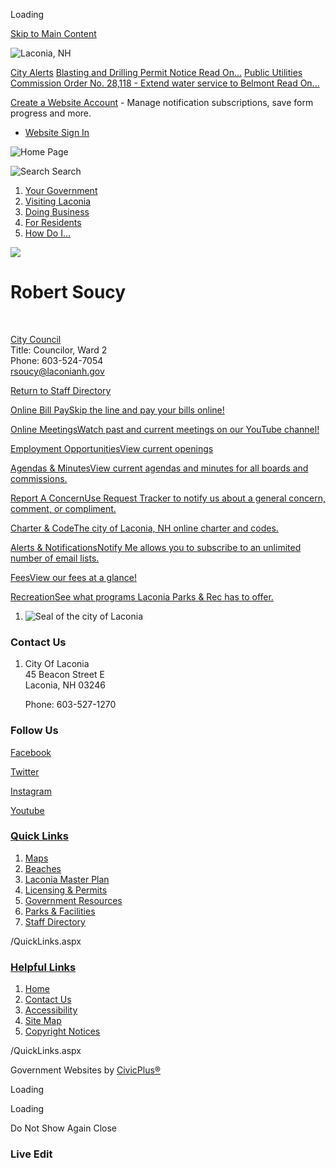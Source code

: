 Loading

[Skip to Main Content](https://www.laconianh.gov/directory.aspx?EID=99%2F)

![Laconia, NH](https://www.laconianh.gov/ImageRepository/Document?documentID=7235)

[City Alerts](https://www.laconianh.gov/AlertCenter.aspx) [Blasting and Drilling Permit Notice Read On...](https://www.laconianh.gov/AlertCenter.aspx?AID=Blasting-and-Drilling-Permit-Notice-68) [Public Utilities Commission Order No. 28,118 - Extend water service to Belmont Read On...](https://www.laconianh.gov/AlertCenter.aspx?AID=Public-Utilities-Commission-Order-No-281-70)

[Create a Website Account](https://www.laconianh.gov/MyAccount/ProfileCreate) - Manage notification subscriptions, save form progress and more.   

- [Website Sign In](https://www.laconianh.gov/MyAccount)

![Home Page](https://www.laconianh.gov/ImageRepository/Document?documentID=6600)

![Search](https://www.laconianh.gov/ImageRepository/Document?documentID=6608) Search

1. [Your Government](https://www.laconianh.gov/27/Your-Government)
2. [Visiting Laconia](https://www.laconianh.gov/101/Visiting-Laconia)
3. [Doing Business](https://www.laconianh.gov/35/Doing-Business)
4. [For Residents](https://www.laconianh.gov/31/For-Residents)
5. [How Do I...](https://www.laconianh.gov/9/How-Do-I)

![](https://www.laconianh.gov/ImageRepository/Document?documentID=6595)

# Robert Soucy

 

[City Council](https://www.laconianh.gov/Directory.aspx?DID=37)  
Title: Councilor, Ward 2  
Phone: 603-524-7054  
[rsoucy@laconianh.gov](mailto:rsoucy@laconianh.gov)

[Return to Staff Directory](https://www.laconianh.gov/Directory.aspx)

[Online Bill PaySkip the line and pay your bills online!](https://www.laconianh.gov/131/Online-Payments)

[Online MeetingsWatch past and current meetings on our YouTube channel!](https://www.youtube.com/laconianh)

[Employment OpportunitiesView current openings](https://www.laconianh.gov/Jobs.aspx)

[Agendas &amp; MinutesView current agendas and minutes for all boards and commissions.](https://www.laconianh.gov/AgendaCenter)

[Report A ConcernUse Request Tracker to notify us about a general concern, comment, or compliment.](https://www.laconianh.gov/requesttracker.aspx)

[Charter &amp; CodeThe city of Laconia, NH online charter and codes.](https://www.ecode360.com/LA1353)

[Alerts &amp; NotificationsNotify Me allows you to subscribe to an unlimited number of email lists.](https://www.laconianh.gov/list.aspx)

[FeesView our fees at a glance!](https://www.laconianh.gov/582/Fees-at-a-Glance)

[RecreationSee what programs Laconia Parks &amp; Rec has to offer.](https://www.laconianh.gov/206/Parks-Recreation)

1. ![Seal of the city of Laconia](https://www.laconianh.gov/ImageRepository/Document?documentID=6609 "Seal of the city of Laconia")

### Contact Us

1. City Of Laconia  
   45 Beacon Street E  
   Laconia, NH 03246
   
   Phone: 603-527-1270

### Follow Us

[Facebook](https://www.laconianh.gov/facebook)

[Twitter](https://www.laconianh.gov/twitter)

[Instagram](https://www.laconianh.gov/instagram)

[Youtube](https://www.laconianh.gov/youtube)

### [Quick Links](https://www.laconianh.gov/QuickLinks.aspx?CID=11)

1. [Maps](https://www.laconianh.gov/503/Maps)
2. [Beaches](https://www.laconianh.gov/208/Beaches)
3. [Laconia Master Plan](https://www.laconianh.gov/341/Master-Plan)
4. [Licensing &amp; Permits](https://www.laconianh.gov/424/Licensing-Permits)
5. [Government Resources](https://www.laconianh.gov/businessdirectoryii.aspx)
6. [Parks &amp; Facilities](https://www.laconianh.gov/Facilities/Facility/PrepopulatedSearch?isReservableOnly=false&categoryIDs=2)
7. [Staff Directory](https://www.laconianh.gov/directory.aspx)

/QuickLinks.aspx

### [Helpful Links](https://www.laconianh.gov/QuickLinks.aspx?CID=12)

1. [Home](https://www.laconianh.gov)
2. [Contact Us](https://www.laconianh.gov/directory.aspx)
3. [Accessibility](https://www.laconianh.gov/Accessibility)
4. [Site Map](https://www.laconianh.gov/sitemap)
5. [Copyright Notices](https://www.laconianh.gov/site/copyright)

/QuickLinks.aspx

Government Websites by [CivicPlus®](https://connect.civicplus.com/referral)

Loading

Loading

Do Not Show Again Close

### Live Edit